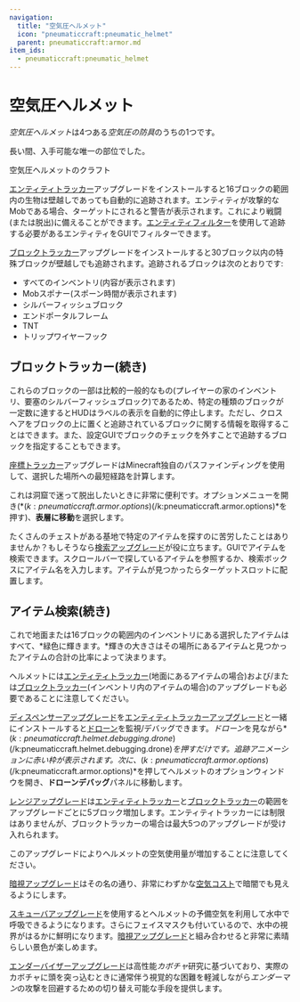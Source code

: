 ```yaml
---
navigation:
  title: "空気圧ヘルメット"
  icon: "pneumaticcraft:pneumatic_helmet"
  parent: pneumaticcraft:armor.md
item_ids:
  - pneumaticcraft:pneumatic_helmet
---
```


# 空気圧ヘルメット

*空気圧ヘルメット*は4つある*空気圧の防具*のうちの1つです。

長い間、入手可能な唯一の部位でした。

空気圧ヘルメットのクラフト

<Recipe id="pneumaticcraft:pneumatic_helmet" />

<a name="entity_tracker"></a>
<ItemImage id="pneumaticcraft:entity_tracker_upgrade" />

[エンティティトラッカー](../base_concepts/upgrades.md#entity_tracker)アップグレードをインストールすると16ブロックの範囲内の生物は壁越しであっても自動的に追跡されます。エンティティが攻撃的なMobである場合、ターゲットにされると警告が表示されます。これにより戦闘(または脱出)に備えることができます。[エンティティフィルター](../base_concepts/entity_filter.md)を使用して追跡する必要があるエンティティをGUIでフィルターできます。

<ItemImage id="pneumaticcraft:block_tracker_upgrade" />

[ブロックトラッカー](../base_concepts/upgrades.md#block_tracker)アップグレードをインストールすると30ブロック以内の特殊ブロックが壁越しでも追跡されます。追跡されるブロックは次のとおりです:
- すべてのインベントリ(内容が表示されます)
- Mobスポナー(スポーン時間が表示されます)
- シルバーフィッシュブロック
- エンドポータルフレーム
- TNT
- トリップワイヤーフック

## ブロックトラッカー(続き)

これらのブロックの一部は比較的一般的なもの(プレイヤーの家のインベントリ、要塞のシルバーフィッシュブロック)であるため、特定の種類のブロックが一定数に達するとHUDはラベルの表示を自動的に停止します。ただし、クロスヘアをブロックの上に置くと追跡されているブロックに関する情報を取得することはできます。また、設定GUIでブロックのチェックを外すことで追跡するブロックを指定することもできます。

<ItemImage id="pneumaticcraft:coordinate_tracker_upgrade" />

[座標トラッカー](../base_concepts/upgrades.md#coordinate_tracker)アップグレードはMinecraft独自のパスファインディングを使用して、選択した場所への最短経路を計算します。

これは洞窟で迷って脱出したいときに非常に便利です。オプションメニューを開き(*$(k:pneumaticcraft.armor.options)$(/k:pneumaticcraft.armor.options)*を押す)、**表層に移動**を選択します。

<ItemImage id="pneumaticcraft:search_upgrade" />

たくさんのチェストがある基地で特定のアイテムを探すのに苦労したことはありませんか？もしそうなら[検索アップグレード](../base_concepts/upgrades.md#search)が役に立ちます。GUIでアイテムを検索できます。スクロールバーで探しているアイテムを参照するか、検索ボックスにアイテム名を入力します。アイテムが見つかったらターゲットスロットに配置します。

## アイテム検索(続き)

これで地面または16ブロックの範囲内のインベントリにある選択したアイテムはすべて、*緑色に輝きます。*輝きの大きさはその場所にあるアイテムと見つかったアイテムの合計の比率によって決まります。

ヘルメットには[エンティティトラッカー](../base_concepts/upgrades.md#entity_tracker)(地面にあるアイテムの場合)および/または[ブロックトラッカー](../base_concepts/upgrades.md#block_tracker)(インベントリ内のアイテムの場合)のアップグレードも必要であることに注意してください。

<ItemImage id="pneumaticcraft:dispenser_upgrade" />

[ディスペンサーアップグレード](../base_concepts/upgrades.md#dispenser)を[エンティティトラッカーアップグレード](../base_concepts/upgrades.md#entity_tracker)と一緒にインストールすると[ドローン](../tools/drone.md)を監視/デバッグできます。*ドローン*を見ながら*$(k:pneumaticcraft.helmet.debugging.drone)$(/k:pneumaticcraft.helmet.debugging.drone)*を押すだけです。追跡アニメーションに赤い枠が表示されます。次に、*$(k:pneumaticcraft.armor.options)$(/k:pneumaticcraft.armor.options)*を押してヘルメットのオプションウィンドウを開き、**ドローンデバッグ**パネルに移動します。

<ItemImage id="pneumaticcraft:range_upgrade" />

[レンジアップグレード](../base_concepts/upgrades.md#range)は[エンティティトラッカー](../base_concepts/upgrades.md#entity_tracker)と[ブロックトラッカー](../base_concepts/upgrades.md#block_tracker)の範囲をアップグレードごとに5ブロック増加します。エンティティトラッカーには制限はありませんが、ブロックトラッカーの場合は最大5つのアップグレードが受け入れられます。

このアップグレードによりヘルメットの空気使用量が増加することに注意してください。

<ItemImage id="pneumaticcraft:night_vision_upgrade" />

[暗視アップグレード](../base_concepts/upgrades.md#night_vision)はその名の通り、非常にわずかな[空気コスト](../base_concepts/pressure.md)で暗闇でも見えるようにします。

<ItemImage id="pneumaticcraft:scuba_upgrade" />

[スキューバアップグレード](../base_concepts/upgrades.md#scuba)を使用するとヘルメットの予備空気を利用して水中で呼吸できるようになります。さらにフェイスマスクも付いているので、水中の視界がはるかに鮮明になります。[暗視アップグレード](../base_concepts/upgrades.md#night_vision)と組み合わせると非常に素晴らしい景色が楽しめます。

<ItemImage id="pneumaticcraft:ender_visor_upgrade" />

[エンダーバイザーアップグレード](../base_concepts/upgrades.md#ender_visor)は高性能*カボチャ*研究に基づいており、実際のカボチャに頭を突っ込むときに通常伴う視覚的な困難を軽減しながら*エンダーマン*の攻撃を回避するための切り替え可能な手段を提供します。

